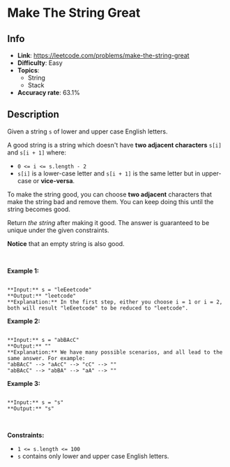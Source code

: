 # Make The String Great

## Info  
- **Link**: https://leetcode.com/problems/make-the-string-great
- **Difficulty**: Easy  
- **Topics**:   
    - String
    - Stack
- **Accuracy rate**: 63.1%  

## Description  
    
Given a string `s` of lower and upper case English letters.


A good string is a string which doesn't have **two adjacent characters** `s[i]` and `s[i + 1]` where:


* `0 <= i <= s.length - 2`
* `s[i]` is a lower-case letter and `s[i + 1]` is the same letter but in upper-case or **vice-versa**.


To make the string good, you can choose **two adjacent** characters that make the string bad and remove them. You can keep doing this until the string becomes good.


Return *the string* after making it good. The answer is guaranteed to be unique under the given constraints.


**Notice** that an empty string is also good.


 


**Example 1:**



```

**Input:** s = "leEeetcode"
**Output:** "leetcode"
**Explanation:** In the first step, either you choose i = 1 or i = 2, both will result "leEeetcode" to be reduced to "leetcode".

```

**Example 2:**



```

**Input:** s = "abBAcC"
**Output:** ""
**Explanation:** We have many possible scenarios, and all lead to the same answer. For example:
"abBAcC" --> "aAcC" --> "cC" --> ""
"abBAcC" --> "abBA" --> "aA" --> ""

```

**Example 3:**



```

**Input:** s = "s"
**Output:** "s"

```

 


**Constraints:**


* `1 <= s.length <= 100`
* `s` contains only lower and upper case English letters.


  
    